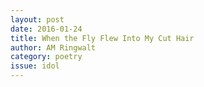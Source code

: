 ```yaml
---
layout: post 
date: 2016-01-24
title: When the Fly Flew Into My Cut Hair
author: AM Ringwalt
category: poetry
issue: idol
---
```

